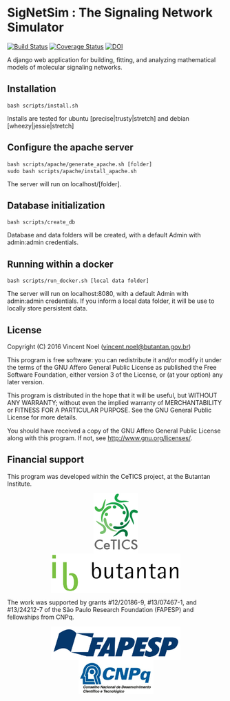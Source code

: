 # SigNetSim : The Signaling Network Simulator
[![Build Status](https://travis-ci.org/vincent-noel/SigNetSim.svg?branch=master)](https://travis-ci.org/vincent-noel/SigNetSim) [![Coverage Status](https://coveralls.io/repos/github/vincent-noel/SigNetSim/badge.svg?branch=develop)](https://coveralls.io/github/vincent-noel/SigNetSim?branch=develop) [![DOI](https://zenodo.org/badge/20701382.svg)](https://zenodo.org/badge/latestdoi/20701382)


A django web application for building, fitting, and analyzing mathematical models of molecular signaling networks.


## Installation

	bash scripts/install.sh

Installs are tested for ubuntu [precise|trusty|stretch] and debian [wheezy|jessie|stretch]


## Configure the apache server

	bash scripts/apache/generate_apache.sh [folder]
    sudo bash scripts/apache/install_apache.sh

The server will run on localhost/[folder].


## Database initialization

    bash scripts/create_db

Database and data folders will be created, with a default Admin with admin:admin credentials.


## Running within a docker

	bash scripts/run_docker.sh [local data folder]

The server will run on localhost:8080, with a default Admin with admin:admin credentials.
If you inform a local data folder, it will be use to locally store persistent data.


## License

Copyright (C) 2016 Vincent Noel (vincent.noel@butantan.gov.br)

This program is free software: you can redistribute it and/or modify it under the terms of the GNU Affero General Public License as published the Free Software Foundation, either version 3 of the License, or (at your option) any later version.

This program is distributed in the hope that it will be useful, but WITHOUT ANY WARRANTY; without even the implied warranty of MERCHANTABILITY or FITNESS FOR A PARTICULAR PURPOSE.  See the GNU General Public License for more details.

You should have received a copy of the GNU Affero General Public License along with this program. If not, see <http://www.gnu.org/licenses/>.


## Financial support

This program was developed within the CeTICS project, at the Butantan Institute.

<p align="center">
	<a href="http://cetics.butantan.gov.br"><img src="docs/logos/cetics.png" align="middle" hspace="50"></a>
	<a href="http://www.butantan.gov.br"><img src="docs/logos/butantan.png" width="300" align="middle" hspace="50"></a>
</p>

The work was supported by grants #12/20186-9, #13/07467-1, and #13/24212-7 of the São Paulo Research Foundation (FAPESP) and fellowships from CNPq.


<p align="center">
	<a href="http://www.fapesp.br"><img src="docs/logos/FAPESP.jpg" width="300" align="middle" hspace="50"></a>
	<a href="http://cnpq.br"><img src="docs/logos/CNPq.jpg" width="175" align="middle" hspace="50"></a>
</p>
